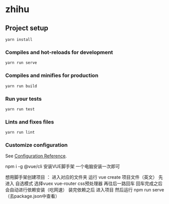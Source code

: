 # zhihu

## Project setup
```
yarn install
```

### Compiles and hot-reloads for development
```
yarn run serve
```

### Compiles and minifies for production
```
yarn run build
```

### Run your tests
```
yarn run test
```

### Lints and fixes files
```
yarn run lint
```

### Customize configuration
See [Configuration Reference](https://cli.vuejs.org/config/).


npm  i -g  @vue/cli  安装VUE脚手架  一个电脑安装一次即可

想用脚手架创建项目 ： 进入对应的文件夹
                    运行 vue  create  项目文件（英文）
                    先进入 自选模式   选择vuex   vue-router  css预处理器
                    再往后一路回车  回车完成之后  会自动进行依赖安装（吃网速）
                    装完依赖之后  进入项目  然后运行  npm run serve  （去package.json中查看）